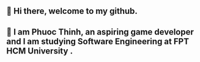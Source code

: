 ## 👋 Hi there, welcome to my github. 
## 🤖 I am Phuoc Thinh, an aspiring game developer and I am studying Software Engineering at FPT HCM University .

